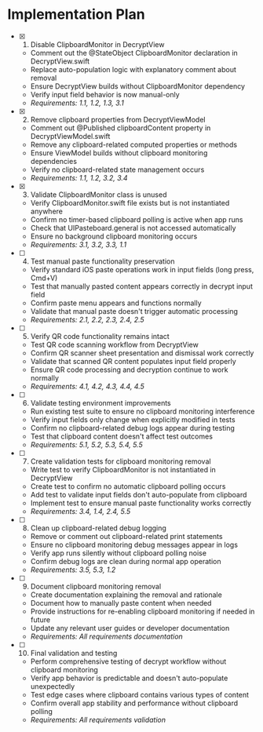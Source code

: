 # Implementation Plan

- [x] 1. Disable ClipboardMonitor in DecryptView
  - Comment out the @StateObject ClipboardMonitor declaration in DecryptView.swift
  - Replace auto-population logic with explanatory comment about removal
  - Ensure DecryptView builds without ClipboardMonitor dependency
  - Verify input field behavior is now manual-only
  - _Requirements: 1.1, 1.2, 1.3, 3.1_

- [x] 2. Remove clipboard properties from DecryptViewModel
  - Comment out @Published clipboardContent property in DecryptViewModel.swift
  - Remove any clipboard-related computed properties or methods
  - Ensure ViewModel builds without clipboard monitoring dependencies
  - Verify no clipboard-related state management occurs
  - _Requirements: 1.1, 1.2, 3.2, 3.4_

- [x] 3. Validate ClipboardMonitor class is unused
  - Verify ClipboardMonitor.swift file exists but is not instantiated anywhere
  - Confirm no timer-based clipboard polling is active when app runs
  - Check that UIPasteboard.general is not accessed automatically
  - Ensure no background clipboard monitoring occurs
  - _Requirements: 3.1, 3.2, 3.3, 1.1_

- [ ] 4. Test manual paste functionality preservation
  - Verify standard iOS paste operations work in input fields (long press, Cmd+V)
  - Test that manually pasted content appears correctly in decrypt input field
  - Confirm paste menu appears and functions normally
  - Validate that manual paste doesn't trigger automatic processing
  - _Requirements: 2.1, 2.2, 2.3, 2.4, 2.5_

- [ ] 5. Verify QR code functionality remains intact
  - Test QR code scanning workflow from DecryptView
  - Confirm QR scanner sheet presentation and dismissal work correctly
  - Validate that scanned QR content populates input field properly
  - Ensure QR code processing and decryption continue to work normally
  - _Requirements: 4.1, 4.2, 4.3, 4.4, 4.5_

- [ ] 6. Validate testing environment improvements
  - Run existing test suite to ensure no clipboard monitoring interference
  - Verify input fields only change when explicitly modified in tests
  - Confirm no clipboard-related debug logs appear during testing
  - Test that clipboard content doesn't affect test outcomes
  - _Requirements: 5.1, 5.2, 5.3, 5.4, 5.5_

- [ ] 7. Create validation tests for clipboard monitoring removal
  - Write test to verify ClipboardMonitor is not instantiated in DecryptView
  - Create test to confirm no automatic clipboard polling occurs
  - Add test to validate input fields don't auto-populate from clipboard
  - Implement test to ensure manual paste functionality works correctly
  - _Requirements: 3.4, 1.4, 2.4, 5.5_

- [ ] 8. Clean up clipboard-related debug logging
  - Remove or comment out clipboard-related print statements
  - Ensure no clipboard monitoring debug messages appear in logs
  - Verify app runs silently without clipboard polling noise
  - Confirm debug logs are clean during normal app operation
  - _Requirements: 3.5, 5.3, 1.2_

- [ ] 9. Document clipboard monitoring removal
  - Create documentation explaining the removal and rationale
  - Document how to manually paste content when needed
  - Provide instructions for re-enabling clipboard monitoring if needed in future
  - Update any relevant user guides or developer documentation
  - _Requirements: All requirements documentation_

- [ ] 10. Final validation and testing
  - Perform comprehensive testing of decrypt workflow without clipboard monitoring
  - Verify app behavior is predictable and doesn't auto-populate unexpectedly
  - Test edge cases where clipboard contains various types of content
  - Confirm overall app stability and performance without clipboard polling
  - _Requirements: All requirements validation_